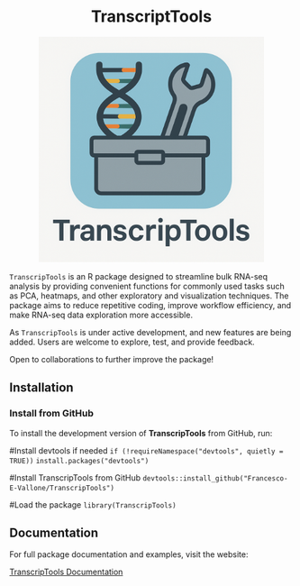 <h1 align="center">TranscriptTools</h1>

<p align="center">
  <img src="Tlogo.png" alt="" width="400"/>
</p>

`TranscripTools` is an R package designed to streamline bulk RNA-seq analysis by providing convenient functions for commonly used tasks such as PCA, heatmaps, and other exploratory and visualization techniques.
The package aims to reduce repetitive coding, improve workflow efficiency, and make RNA-seq data exploration more accessible.

As `TranscripTools` is under active development, and new features are being added. Users are welcome to explore, test, and provide feedback.

Open to collaborations to further improve the package!


## Installation

### Install from GitHub

To install the development version of **TranscripTools** from GitHub, run:


#Install devtools if needed
`if (!requireNamespace("devtools", quietly = TRUE))`
  `install.packages("devtools")`

#Install TranscripTools from GitHub
`devtools::install_github("Francesco-E-Vallone/TranscripTools")`

#Load the package
`library(TranscripTools)`


## Documentation

For full package documentation and examples, visit the website:

[TranscripTools Documentation](https://francesco-e-vallone.github.io/TranscripTools/)
